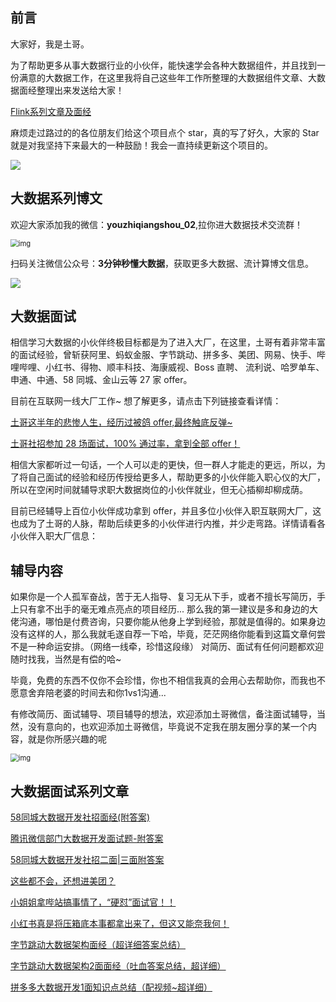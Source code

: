 ## 前言

大家好，我是土哥。

为了帮助更多从事大数据行业的小伙伴，能快速学会各种大数据组件，并且找到一份满意的大数据工作，在这里我将自己这些年工作所整理的大数据组件文章、大数据面经整理出来发送给大家！

[Flink系列文章及面经](https://github.com/threeknowbigdata/flink_second_understand)


麻烦走过路过的的各位朋友们给这个项目点个 star，真的写了好久，大家的 Star 就是对我坚持下来最大的一种鼓励！我会一直持续更新这个项目的。

![](https://files.mdnice.com/user/19005/df4b3a2f-6829-4d07-a557-5abd8145331a.png)

## 大数据系列博文


欢迎大家添加我的微信：**youzhiqiangshou_02**,拉你进大数据技术交流群！

<img src="https://files.mdnice.com/user/19005/b13cfefa-1229-455b-a1c1-f2a3c6207ce8.png" alt="img" style="zoom:80%;" />


扫码关注微信公众号：**3分钟秒懂大数据**，获取更多大数据、流计算博文信息。


![](https://files.mdnice.com/user/19005/9b74646c-5950-4a72-ba53-f3755c6ed667.png)




## 大数据面试

相信学习大数据的小伙伴终极目标都是为了进入大厂，在这里，土哥有着非常丰富的面试经验，曾斩获阿里、蚂蚁金服、字节跳动、拼多多、美团、网易、快手、哔哩哔哩、小红书、得物、顺丰科技、海康威视、Boss 直聘、
流利说、哈罗单车、申通、中通、58 同城、金山云等 27 家 offer。

目前在互联网一线大厂工作~ 想了解更多，请点击下列链接查看详情：

[土哥这半年的悲惨人生，经历过被鸽 offer,最终触底反弹~](https://mp.weixin.qq.com/s?__biz=Mzg5NDY3NzIwMA==&mid=2247511408&idx=1&sn=beb292ab97ada3ee486511bfe503117d&chksm=c01914cff76e9dd90fd81857805a57aadcf4fa0a3ce731e5939d8651ed9bac561dba6bb7e03a&scene=21#wechat_redirect)

[土哥社招参加 28 场面试，100% 通过率，拿到全部 offer！](https://mp.weixin.qq.com/s?__biz=Mzg5NDY3NzIwMA==&mid=2247511408&idx=1&sn=beb292ab97ada3ee486511bfe503117d&chksm=c01914cff76e9dd90fd81857805a57aadcf4fa0a3ce731e5939d8651ed9bac561dba6bb7e03a&scene=21#wechat_redirect)

相信大家都听过一句话，一个人可以走的更快，但一群人才能走的更远，所以，为了将自己面试的经验和经历传授给更多人，帮助更多的小伙伴能入职心仪的大厂，所以在空闲时间就辅导求职大数据岗位的小伙伴就业，但无心插柳却柳成荫。

目前已经辅导上百位小伙伴成功拿到 offer，并且多位小伙伴入职互联网大厂，这也成为了土哥的人脉，帮助后续更多的小伙伴进行内推，并少走弯路。详情请看各小伙伴入职大厂信息：

## 辅导内容

如果你是一个人孤军奋战，苦于无人指导、复习无从下手，或者不擅长写简历，手上只有拿不出手的毫无难点亮点的项目经历...
那么我的第一建议是多和身边的大佬沟通，哪怕是付费咨询，只要你能从他身上学到经验，那就是值得的。如果身边没有这样的人，那么我就毛遂自荐一下哈，毕竟，茫茫网络你能看到这篇文章何尝不是一种命运安排。（网络一线牵，珍惜这段缘）
对简历、面试有任何问题都欢迎随时找我，当然是有偿的哈~

毕竟，免费的东西不仅你不会珍惜，你也不相信我真的会用心去帮助你，而我也不愿意舍弃陪老婆的时间去和你1vs1沟通...

有修改简历、面试辅导、项目辅导的想法，欢迎添加土哥微信，备注面试辅导，当然，没有意向的，也欢迎添加土哥微信，毕竟说不定我在朋友圈分享的某一个内容，就是你所感兴趣的呢

<img src="https://files.mdnice.com/user/19005/b13cfefa-1229-455b-a1c1-f2a3c6207ce8.png" alt="img" style="zoom:80%;" />

## 大数据面试系列文章

[58同城大数据开发社招面经(附答案)](https://mp.weixin.qq.com/s?__biz=Mzg5NDY3NzIwMA==&mid=2247506132&idx=1&sn=5e55dffa4ed8dcb137126390fe9283cb&chksm=c019616bf76ee87dfa8a99ac708007d70666822f50edf27a410dbeda1f3f02a016abf9a05c51&token=918623161&lang=zh_CN#rd)

[腾讯微信部门大数据开发面试题-附答案](https://mp.weixin.qq.com/s?__biz=Mzg5NDY3NzIwMA==&mid=2247502003&idx=1&sn=8e5b8dc8af51ded709bc8834a9ccb166&chksm=c019710cf76ef81a4fb5afd6d61f432492c7ba85e122ca16531d5180b5ffaaa87a40aa7725b0&token=918623161&lang=zh_CN#rd)

[58同城大数据开发社招二面|三面附答案](https://mp.weixin.qq.com/s?__biz=Mzg5NDY3NzIwMA==&mid=2247506296&idx=1&sn=1c70af5345a81ae4fb7d927b6b1ba57e&chksm=c01960c7f76ee9d191927f0378213e18f212e6d58f67b19b8e030e70cb3ddd2e92ad06349e83&token=918623161&lang=zh_CN#rd)

[这些都不会，还想进美团？](https://mp.weixin.qq.com/s?__biz=Mzg5NDY3NzIwMA==&mid=2247507174&idx=1&sn=fedb53e3cc716e33856dcdbbd923544b&chksm=c0196559f76eec4f71ca3aa22301d77e1208f0c2f1ae828e3930dd83fbf75325b3d871b24475&token=918623161&lang=zh_CN#rd)

[小姐姐拿哔站搞事情了，“硬怼”面试官！！](https://mp.weixin.qq.com/s?__biz=Mzg5NDY3NzIwMA==&mid=2247507243&idx=1&sn=d0fc996e973aaf32f3df9b2917fd353d&chksm=c0196494f76eed82c012ec02c8db71b800b29967370867e624a703d4a33db456b838227839db&token=918623161&lang=zh_CN#rd)

[小红书真是将压箱底本事都拿出来了，但这又能奈我何！](https://mp.weixin.qq.com/s?__biz=Mzg5NDY3NzIwMA==&mid=2247507460&idx=1&sn=e7400f6cce9c6237ce4892eb3045558a&chksm=c01967bbf76eeeadea4dc5513383ddea2fb31aa584185b2f3eb66638b1a3db68245435177e0b&token=918623161&lang=zh_CN#rd)

[字节跳动大数据架构面经（超详细答案总结）](https://mp.weixin.qq.com/s?__biz=Mzg5NDY3NzIwMA==&mid=2247508412&idx=1&sn=b2f5f3b54b9bf6fe6c5375db6f05901a&chksm=c0191803f76e9115313ee10e61a10096587a2a930d74851f243c1a6c64f754faf459f9cb4848&token=918623161&lang=zh_CN#rd)

[字节跳动大数据架构2面面经（吐血答案总结，超详细）](https://mp.weixin.qq.com/s?__biz=Mzg5NDY3NzIwMA==&mid=2247508685&idx=1&sn=5a882fc2dbd443116b2d45f32ea17484&chksm=c0191b72f76e9264420639756257ba707e8a616cd56b92e07bd4fe2665c027e3fbbc74725c6a&token=918623161&lang=zh_CN#rd)

[拼多多大数据开发1面知识点总结（配视频~超详细）](https://mp.weixin.qq.com/s?__biz=Mzg5NDY3NzIwMA==&mid=2247510180&idx=1&sn=0d7b95a34fe01c1fe58b836e8576f38c&chksm=c019111bf76e980d0b825f351691714d28f8c2af0a4a8fdc54cb8e7225377d838d8ae48879ad&token=918623161&lang=zh_CN#rd)








